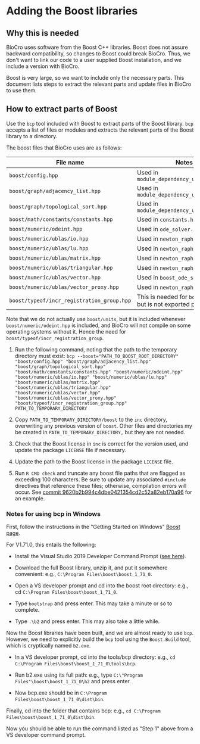 # Adding the Boost libraries

## Why this is needed
BioCro uses software from the Boost C++ libraries. Boost does not assure
backward compatibility, so changes to Boost could break BioCro. Thus, we don't
want to link our code to a user supplied Boost installation, and we include a
version with BioCro.

Boost is very large, so we want to include only the necessary parts. This
document lists steps to extract the relevant parts and update files in BioCro to
use them.

## How to extract parts of Boost
Use the `bcp` tool included with Boost to extract parts of the Boost library.
`bcp` accepts a list of files or modules and extracts the relevant parts of the
Boost library to a directory.

The boost files that BioCro uses are as follows:

| File    name                               | Notes                                                         |
| ------------------------------------------ | ------------------------------------------------------------- |
| `boost/config.hpp`                         | Used in `module_dependency_utilities.cpp`                     |
| `boost/graph/adjacency_list.hpp`           | Used in `module_dependency_utilities.cpp`                     |
| `boost/graph/topological_sort.hpp`         | Used in `module_dependency_utilities.cpp`                     |
| `boost/math/constants/constants.hpp`       | Used in `constants.h`                                         |
| `boost/numeric/odeint.hpp`                 | Used in `ode_solver.h`                                        |
| `boost/numeric/ublas/io.hpp`               | Used in `newton_raphson_boost.h`                              |
| `boost/numeric/ublas/lu.hpp`               | Used in `newton_raphson_boost.h`                              |
| `boost/numeric/ublas/matrix.hpp`           | Used in `newton_raphson_boost.h`                              |
| `boost/numeric/ublas/triangular.hpp`       | Used in `newton_raphson_boost.h`                              |
| `boost/numeric/ublas/vector.hpp`           | Used in `boost_ode_solvers.h`                                 |
| `boost/numeric/ublas/vector_proxy.hpp`     | Used in `newton_raphson_boost.h`                              |
| `boost/typeof/incr_registration_group.hpp` | This is needed for `boost/units` but is not exported properly |

Note that we do not actually use `boost/units`, but it is included whenever
`boost/numeric/odeint.hpp` is included, and BioCro will not compile on some
operating systems without it. Hence the need for
`boost/typeof/incr_registration_group`.

1. Run the following command, noting that the path to the temporary directory
   must exist:
   `bcp --boost="PATH_TO_BOOST_ROOT_DIRECTORY" "boost/config.hpp" "boost/graph/adjacency_list.hpp" "boost/graph/topological_sort.hpp" "boost/math/constants/constants.hpp" "boost/numeric/odeint.hpp" "boost/numeric/ublas/io.hpp" "boost/numeric/ublas/lu.hpp" "boost/numeric/ublas/matrix.hpp" "boost/numeric/ublas/triangular.hpp" "boost/numeric/ublas/vector.hpp" "boost/numeric/ublas/vector_proxy.hpp" "boost/typeof/incr_registration_group.hpp" PATH_TO_TEMPORARY_DIRECTORY`

2. Copy `PATH_TO_TEMPORARY_DIRECTORY/boost` to the `inc` directory, overwriting
   any previous version of `boost`. Other files and directories my be created in
   `PATH_TO_TEMPORARY_DIRECTORY,` but they are not needed.

3. Check that the Boost license in `inc` is correct for the version used, and
   update the package `LICENSE` file if necessary.

4. Update the path to the Boost license in the package `LICENSE` file.

5. Run `R CMD check` and truncate any boost file paths that are flagged as
   exceeding 100 characters. Be sure to update any associated `#include`
   directives that reference these files; otherwise, compilation errors will
   occur. See [commit 9620b2b994c4dbe0421354cd2c52a82eb170a96](https://github.com/ebimodeling/biocro-dev/pull/422/commits/9620b2b994c4dbe0421354cd2c52a82eb170a967)
   for an example.

### Notes for using bcp in Windows
First, follow the instructions in the "Getting Started on Windows"
[Boost page](https://www.boost.org/doc/libs/1_71_0/more/getting_started/windows.html).

For V1.71.0, this entails the following:
 - Install the Visual Studio 2019 Developer Command Prompt
   ([see here](https://docs.microsoft.com/en-us/cpp/build/building-on-the-command-line?view=vs-2019)).

 - Download the full Boost library, unzip it, and put it somewhere convenient:
   e.g., `C:\Program Files\boost\boost_1_71_0`.

 - Open a VS developer prompt and cd into the boost root directory: e.g., cd
   `C:\Program Files\boost\boost_1_71_0`.

 - Type `bootstrap` and press enter. This may take a minute or so to complete.

 - Type `.\b2` and press enter. This may also take a little while.

Now the Boost libraries have been built, and we are almost ready to use `bcp`.
However, we need to explicitly build the `bcp` tool using the `Boost.Build`
tool, which is cryptically named `b2.exe`.

 - In a VS developer prompt, cd into the tools/bcp directory: e.g.,
   `cd C:\Program Files\boost\boost_1_71_0\tools\bcp`.

 - Run b2.exe using its full path: e.g., type
   `C:\"Program Files"\boost\boost_1_71_0\b2` and press enter.

 - Now bcp.exe should be in `C:\Program Files\boost\boost_1_71_0\dist\bin`.

Finally, cd into the folder that contains bcp: e.g.,
`cd C:\Program Files\boost\boost_1_71_0\dist\bin`.

Now you should be able to run the command listed as "Step 1" above from a VS
developer command prompt.
